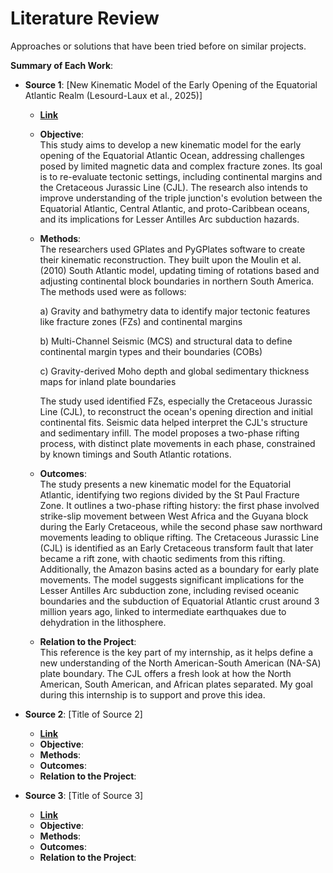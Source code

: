 # Literature Review

Approaches or solutions that have been tried before on similar projects.

**Summary of Each Work**:

- **Source 1**: [New Kinematic Model of the Early Opening of the
Equatorial Atlantic Realm (Lesourd-Laux et al., 2025)]

  - **[Link](https://agupubs.onlinelibrary.wiley.com/doi/10.1029/2024TC008713?af=R)**  
  
  - **Objective**:  
This study aims to develop a new kinematic model for the early opening of the Equatorial Atlantic Ocean, addressing challenges posed by limited magnetic data and complex fracture zones. Its goal is to re-evaluate tectonic settings, including continental margins and the Cretaceous Jurassic Line (CJL). The research also intends to improve understanding of the triple junction's evolution between the Equatorial Atlantic, Central Atlantic, and proto-Caribbean oceans, and its implications for Lesser Antilles Arc subduction hazards.

  - **Methods**:  
The researchers used GPlates and PyGPlates software to create their kinematic reconstruction. They built upon the Moulin et al. (2010) South Atlantic model, updating timing of rotations based and adjusting continental block boundaries in northern South America. The methods used were as follows:  
  
    a) Gravity and bathymetry data to identify major tectonic features like fracture zones (FZs) and continental margins  

    b) Multi-Channel Seismic (MCS) and structural data to define continental margin types and their boundaries (COBs)  

    c) Gravity-derived Moho depth and global sedimentary thickness maps for inland plate boundaries  
  
    The study used identified FZs, especially the Cretaceous Jurassic Line (CJL), to reconstruct the ocean's opening direction and initial continental fits. Seismic         data helped interpret the CJL's structure and sedimentary infill. The model proposes a two-phase rifting process, with distinct plate movements in each phase,           constrained by known timings and South Atlantic rotations.

  - **Outcomes**:  
The study presents a new kinematic model for the Equatorial Atlantic, identifying two regions divided by the St Paul Fracture Zone. It outlines a two-phase rifting history: the first phase involved strike-slip movement between West Africa and the Guyana block during the Early Cretaceous, while the second phase saw northward movements leading to oblique rifting. The Cretaceous Jurassic Line (CJL) is identified as an Early Cretaceous transform fault that later became a rift zone, with chaotic sediments from this rifting. Additionally, the Amazon basins acted as a boundary for early plate movements. The model suggests significant implications for the Lesser Antilles Arc subduction zone, including revised oceanic boundaries and the subduction of Equatorial Atlantic crust around 3 million years ago, linked to intermediate earthquakes due to dehydration in the lithosphere.  
  
  - **Relation to the Project**:  
This reference is the key part of my internship, as it helps define a new understanding of the North American-South American (NA-SA) plate boundary. The CJL offers a fresh look at how the North American, South American, and African plates separated. My goal during this internship is to support and prove this idea.
  
- **Source 2**: [Title of Source 2]

  - **[Link]()**
  - **Objective**:
  - **Methods**:
  - **Outcomes**:
  - **Relation to the Project**:

- **Source 3**: [Title of Source 3]

  - **[Link]()**
  - **Objective**:
  - **Methods**:
  - **Outcomes**:
  - **Relation to the Project**:
